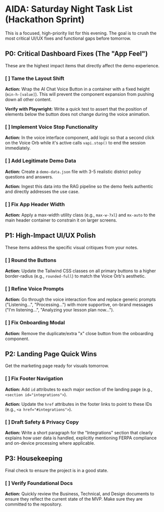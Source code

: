 # AIDA: Saturday Night Task List (Hackathon Sprint)

This is a focused, high-priority list for this evening. The goal is to crush the most critical UI/UX fixes and functional gaps before tomorrow.

## P0: Critical Dashboard Fixes (The "App Feel")

These are the highest impact items that directly affect the demo experience.

### [ ] Tame the Layout Shift

**Action:** Wrap the AI Chat Voice Button in a container with a fixed height (`min-h-[value]`). This will prevent the component expansion from pushing down all other content.

**Verify with Playwright:** Write a quick test to assert that the position of elements below the button does not change during the voice animation.

### [ ] Implement Voice Stop Functionality

**Action:** In the voice interface component, add logic so that a second click on the Voice Orb while it's active calls `vapi.stop()` to end the session immediately.

### [ ] Add Legitimate Demo Data

**Action:** Create a `demo-data.json` file with 3-5 realistic district policy questions and answers.

**Action:** Ingest this data into the RAG pipeline so the demo feels authentic and directly addresses the use case.

### [ ] Fix App Header Width

**Action:** Apply a max-width utility class (e.g., `max-w-7xl`) and `mx-auto` to the main header container to constrain it on larger screens.

## P1: High-Impact UI/UX Polish

These items address the specific visual critiques from your notes.

### [ ] Round the Buttons

**Action:** Update the Tailwind CSS classes on all primary buttons to a higher border-radius (e.g., `rounded-full`) to match the Voice Orb's aesthetic.

### [ ] Refine Voice Prompts

**Action:** Go through the voice interaction flow and replace generic prompts ("Listening...", "Processing...") with more supportive, on-brand messages ("I'm listening...", "Analyzing your lesson plan now...").

### [ ] Fix Onboarding Modal

**Action:** Remove the duplicate/extra "x" close button from the onboarding component.

## P2: Landing Page Quick Wins

Get the marketing page ready for visuals tomorrow.

### [ ] Fix Footer Navigation

**Action:** Add `id` attributes to each major section of the landing page (e.g., `<section id="integrations">`).

**Action:** Update the `href` attributes in the footer links to point to these IDs (e.g., `<a href="#integrations">`).

### [ ] Draft Safety & Privacy Copy

**Action:** Write a short paragraph for the "Integrations" section that clearly explains how user data is handled, explicitly mentioning FERPA compliance and on-device processing where applicable.

## P3: Housekeeping

Final check to ensure the project is in a good state.

### [ ] Verify Foundational Docs

**Action:** Quickly review the Business, Technical, and Design documents to ensure they reflect the current state of the MVP. Make sure they are committed to the repository.